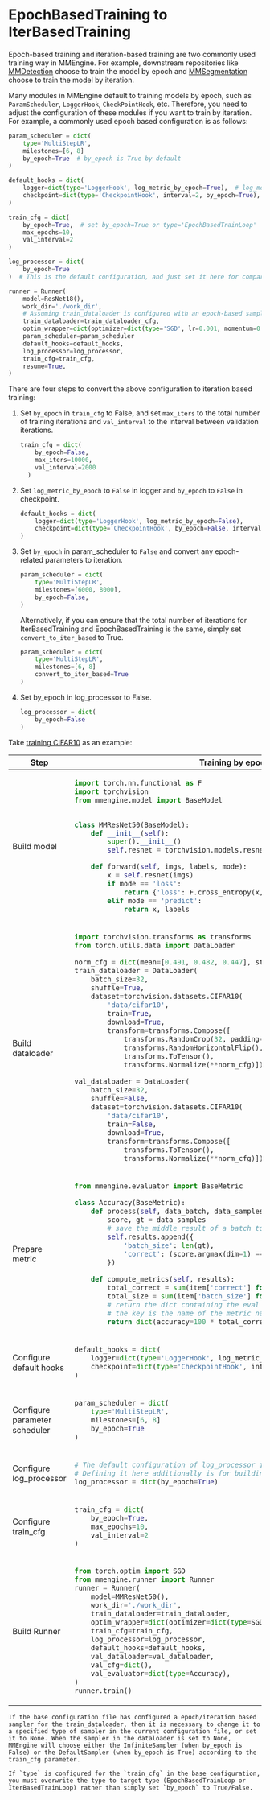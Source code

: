 # EpochBasedTraining to IterBasedTraining

Epoch-based training and iteration-based training are two commonly used training way in MMEngine. For example, downstream repositories like [MMDetection](https://github.com/open-mmlab/mmdetection) choose to train the model by epoch and [MMSegmentation](https://github.com/open-mmlab/mmsegmentation) choose to train the model by iteration.

Many modules in MMEngine default to training models by epoch, such as `ParamScheduler`, `LoggerHook`, `CheckPointHook`, etc. Therefore, you need to adjust the configuration of these modules if you want to train by iteration. For example, a commonly used epoch based configuration is as follows:

```python
param_scheduler = dict(
    type='MultiStepLR',
    milestones=[6, 8]
    by_epoch=True  # by_epoch is True by default
)

default_hooks = dict(
    logger=dict(type='LoggerHook', log_metric_by_epoch=True),  # log_metric_by_epoch is True by default
    checkpoint=dict(type='CheckpointHook', interval=2, by_epoch=True),  # by_epoch is True by default
)

train_cfg = dict(
    by_epoch=True,  # set by_epoch=True or type='EpochBasedTrainLoop'
    max_epochs=10,
    val_interval=2
)

log_processor = dict(
    by_epoch=True
)  # This is the default configuration, and just set it here for comparison.

runner = Runner(
    model=ResNet18(),
    work_dir='./work_dir',
    # Assuming train_dataloader is configured with an epoch-based sampler
    train_dataloader=train_dataloader_cfg,
    optim_wrapper=dict(optimizer=dict(type='SGD', lr=0.001, momentum=0.9)),
    param_scheduler=param_scheduler
    default_hooks=default_hooks,
    log_processor=log_processor,
    train_cfg=train_cfg,
    resume=True,
)
```

There are four steps to convert the above configuration to iteration based training:

1. Set `by_epoch` in `train_cfg` to False, and set `max_iters` to the total number of training iterations and `val_interval` to the interval between validation iterations.

   ```python
   train_cfg = dict(
       by_epoch=False,
       max_iters=10000,
       val_interval=2000
     )
   ```

2. Set `log_metric_by_epoch` to `False` in logger and `by_epoch` to `False` in checkpoint.

   ```python
   default_hooks = dict(
       logger=dict(type='LoggerHook', log_metric_by_epoch=False),
       checkpoint=dict(type='CheckpointHook', by_epoch=False, interval=2000),
   )
   ```

3. Set `by_epoch` in param_scheduler to `False` and convert any epoch-related parameters to iteration.

   ```python
   param_scheduler = dict(
       type='MultiStepLR',
       milestones=[6000, 8000],
       by_epoch=False,
   )
   ```

   Alternatively, if you can ensure that the total number of iterations for IterBasedTraining and EpochBasedTraining is the same, simply set `convert_to_iter_based` to True.

   ```python
   param_scheduler = dict(
       type='MultiStepLR',
       milestones=[6, 8]
       convert_to_iter_based=True
   )
   ```

4. Set by_epoch in log_processor to False.

   ```python
   log_processor = dict(
       by_epoch=False
   )
   ```

Take [training CIFAR10](../get_started/15_minutes.md) as an example:

<table class="docutils">
<thead>
  <tr>
    <th>Step</th>
    <th>Training by epoch</th>
    <th>Training by iteration</th>
<tbody>
<tr>
  <td>Build model</td>
  <td colspan="2"><div>

```python
import torch.nn.functional as F
import torchvision
from mmengine.model import BaseModel


class MMResNet50(BaseModel):
    def __init__(self):
        super().__init__()
        self.resnet = torchvision.models.resnet50()

    def forward(self, imgs, labels, mode):
        x = self.resnet(imgs)
        if mode == 'loss':
            return {'loss': F.cross_entropy(x, labels)}
        elif mode == 'predict':
            return x, labels
```

</td>
  </div>
</tr>

<tr>
  <td>Build dataloader</td>

<td colspan="2">

```python
import torchvision.transforms as transforms
from torch.utils.data import DataLoader

norm_cfg = dict(mean=[0.491, 0.482, 0.447], std=[0.202, 0.199, 0.201])
train_dataloader = DataLoader(
    batch_size=32,
    shuffle=True,
    dataset=torchvision.datasets.CIFAR10(
        'data/cifar10',
        train=True,
        download=True,
        transform=transforms.Compose([
            transforms.RandomCrop(32, padding=4),
            transforms.RandomHorizontalFlip(),
            transforms.ToTensor(),
            transforms.Normalize(**norm_cfg)])))

val_dataloader = DataLoader(
    batch_size=32,
    shuffle=False,
    dataset=torchvision.datasets.CIFAR10(
        'data/cifar10',
        train=False,
        download=True,
        transform=transforms.Compose([
            transforms.ToTensor(),
            transforms.Normalize(**norm_cfg)])))
```

</td>
</tr>

<tr>
  <td>Prepare metric</td>
  <td colspan="2">

```python
from mmengine.evaluator import BaseMetric

class Accuracy(BaseMetric):
    def process(self, data_batch, data_samples):
        score, gt = data_samples
        # save the middle result of a batch to `self.results`
        self.results.append({
            'batch_size': len(gt),
            'correct': (score.argmax(dim=1) == gt).sum().cpu(),
        })

    def compute_metrics(self, results):
        total_correct = sum(item['correct'] for item in results)
        total_size = sum(item['batch_size'] for item in results)
        # return the dict containing the eval results
        # the key is the name of the metric name
        return dict(accuracy=100 * total_correct / total_size)
```

</td>
  </tr>

<tr>
  <td>Configure default hooks</td>
  <td valign="top" class='two-column-table-wrapper' width="50%" colspan="1">
  <div style="overflow-x: auto">

```python
default_hooks = dict(
    logger=dict(type='LoggerHook', log_metric_by_epoch=True),
    checkpoint=dict(type='CheckpointHook', interval=2, by_epoch=True),
)
```

</div>
  </td>

<td valign="top" class='two-column-table-wrapper' width="50%" colspan="1">
  <div style="overflow-x: auto">

```python
default_hooks = dict(
    logger=dict(type='LoggerHook', log_metric_by_epoch=False),
    checkpoint=dict(type='CheckpointHook', by_epoch=False, interval=2000),
)
```

</div>
  </td>
</tr>

<tr>
  <td>Configure parameter scheduler</td>
  <td valign="top" class='two-column-table-wrapper' width="50%" colspan="1">
  <div style="overflow-x: auto">

```python
param_scheduler = dict(
    type='MultiStepLR',
    milestones=[6, 8]
    by_epoch=True
)
```

</div>
  </td>

<td valign="top" class='two-column-table-wrapper' width="50%" colspan="1">
  <div style="overflow-x: auto">

```python
param_scheduler = dict(
    type='MultiStepLR',
    milestones=[6000, 8000],
    by_epoch=False,
)
```

</div>
  </td>
</tr>

<tr>
  <td>Configure log_processor</td>
  <td valign="top" class='two-column-table-wrapper' width="50%" colspan="1">
  <div style="overflow-x: auto">

```python
# The default configuration of log_processor is used for epoch based training.
# Defining it here additionally is for building runner with the same way.
log_processor = dict(by_epoch=True)
```

</div>
  </td>

<td valign="top" class='two-column-table-wrapper' width="50%" colspan="1">
  <div style="overflow-x: auto">

```python
log_processor = dict(by_epoch=False)
```

</div>
  </td>
</tr>

<tr>
  <td>Configure train_cfg</td>
  <td valign="top" class='two-column-table-wrapper' width="50%" colspan="1">
  <div style="overflow-x: auto">

```python
train_cfg = dict(
    by_epoch=True,
    max_epochs=10,
    val_interval=2
)
```

</div>
  </td>

<td valign="top" class='two-column-table-wrapper' width="50%" colspan="1">
  <div style="overflow-x: auto">

```python
train_cfg = dict(
    by_epoch=False,
    max_iters=10000,
    val_interval=2000
)
```

</div>
  </td>
</tr>

<tr>
  <td>Build Runner</td>
  <td colspan="2">

```python
from torch.optim import SGD
from mmengine.runner import Runner
runner = Runner(
    model=MMResNet50(),
    work_dir='./work_dir',
    train_dataloader=train_dataloader,
    optim_wrapper=dict(optimizer=dict(type=SGD, lr=0.001, momentum=0.9)),
    train_cfg=train_cfg,
    log_processor=log_processor,
    default_hooks=default_hooks,
    val_dataloader=val_dataloader,
    val_cfg=dict(),
    val_evaluator=dict(type=Accuracy),
)
runner.train()
```

</td>
</tr>

</thead>
</table>

```{note}
If the base configuration file has configured a epoch/iteration based sampler for the train_dataloader, then it is necessary to change it to a specified type of sampler in the current configuration file, or set it to None. When the sampler in the dataloader is set to None, MMEngine will choose either the InfiniteSampler (when by_epoch is False) or the DefaultSampler (when by_epoch is True) according to the train_cfg parameter.
```

```{note}
If `type` is configured for the `train_cfg` in the base configuration, you must overwrite the type to target type (EpochBasedTrainLoop or IterBasedTrainLoop) rather than simply set `by_epoch` to True/False.
```
